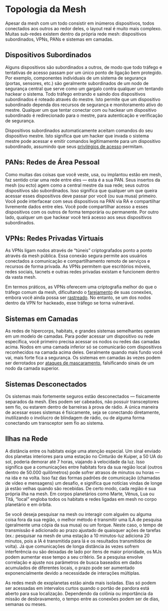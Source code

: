 # Topologia da Mesh

Apesar da mesh com um todo consistir em inúmeros dispositivos, todos conectados aos outros ao redor deles, o layout real é muito mais complexo. Muitas sub-redes existem dentro da própria rede mesh: dispositivos subordinados, VPNs, PANs e sistemas em camadas.

## Dispositivos Subordinados

Alguns dispositivos são subordinados a outros, de modo que todo tráfego e tentativas de acesso passam por um único ponto de ligação bem protegido. Por exemplo, componentes individuais de um sistema de segurança (portas, sensores, etc.) são geralmente subordinados de um nodo de segurança central que serve como um gargalo contra qualquer um tentando hackear o sistema. Todo tráfego entrando e saindo dos dispositivos subordinados é roteado através do mestre. Isto permite que um dispositivo subordinado dependa dos recursos de segurança e monitoramento ativo do mestre. Qualquer um que tentar conectar com ou hackear um dispositivo subordinado é redirecionado para o mestre, para autenticação e verificação de segurança.

Dispositivos subordinados automaticamente aceitam comandos do seu dispositivo mestre. Isto significa que um hacker que invada o sistema mestre pode acessar e emitir comandos legitimamente para um dispositivo subordinado, assumindo que seus [privilégios de acesso](../13/05-authentication-and-encryption.md#accounts--access-privileges) permitam.

## PANs: Redes de Área Pessoal

Como muitas das coisas que você veste, usa, ou implantou estão em mesh, faz sentido criar uma rede entre eles — esta é a sua PAN. Seus insertos da mesh (ou ecto) agem como a central mestre da sua rede; seus outros dispositivos são subordinados. Isso significa que qualquer um que queira acessar esses dispositivos deve passar por você (ou sua musa) primeiro. Você pode interfacear com seus dispositivos na PAN via RA e compartilhar livremente dados entre eles. Você pode compartilhar acesso a esses dispositivos com os outros de forma temporária ou permanente. Por outro lado, qualquer um que hackear você terá acesso aos seus dispositivos subordinados.

## VPNs: Redes Privadas Virtuais

As VPNs ligam nodos através de “túneis” criptografados ponto a ponto através da mesh pública. Essa conexão segura permite aos usuários conectados a comunicação e compartilhamento remoto de serviços e recursos de forma privada. As VPNs permitem que escritórios móveis, redes sociais, tacnets e outras redes privadas existam e funcionem dentro da vasta mesh.

Em termos práticos, as VPNs oferecem uma criptografia melhor do que o tráfego comum da mesh, dificultando o [farejamento](../13/04-devices-apps-and-links.md#sniffing) de suas conexões, embora você ainda possa ser [rastreado](../13/10-tracking.md). No entanto, se um dos nodos dentro da VPN for hackeado, esse tráfego se torna vulnerável.

## Sistemas em Camadas

As redes de hipercorps, habitats, e grandes sistemas semelhantes operam em um modelo de camadas. Para poder acessar um dispositivo ou rede específica, você primeiro precisa acessar os nodos ou redes das camadas acima. Nodos em uma camada inferior só se comunicarão com dispositivos reconhecidos na camada acima deles. Geralmente quando mais fundo você vai, mais forte fica a segurança. Os sistemas em camadas às vezes podem ser derrotados por [ataques de mascaramento](../13/05-authentication-and-encryption.md#spoofing), falsificando sinais de um nodo da camada superior.

## Sistemas Desconectados

Os sistemas mais fortemente seguros estão desconectados — fisicamente separados da mesh. Eles podem ser cabeados, não possuir transceptores sem fio, ou estarem dentro de barreiras à prova de rádio. A única maneira de acessar esses sistemas é fisicamente, seja se conectando diretamente, inutilizando o invólucro de blindagem de rádio, ou de alguma forma conectando um transceptor sem fio ao sistema.

## Ilhas na Rede

A distância entre os habitats exige uma atenção especial. Um sinal enviado dos planetas interiores para uma estação no Cinturão de Kuiper, a 50&nbsp;UA do sol, poderia demorar até 7 horas, viajando à velocidade da luz. Isso significa que a comunicações entre habitats fora da sua região local (outros dentro de 50.000 quilômetros) pode sofrer atrasos de minutos ou horas — na ida e na volta. Isso faz das formas padrões de comunicação (chamadas de vídeo e mensagens) um desafio, e significa que notícias vindas de longe já estão velhas quando são recebidas. De certo modo, cada região é sua própria ilha na mesh. Em corpos planetários como Marte, Vênus, Lua ou Titã, “local” engloba todos os habitats e redes ligadas em mesh no corpo planetário e em órbita.

Se você deseja pesquisar na mesh ou interagir com alguém ou alguma coisa fora da sua região, o melhor método é transmitir uma ILA de pesquisa (geralmente uma cópia da sua musa) ou um forque. Neste caso, o tempo de transmissão é adicionado ao prazo ajustado de quaisquer ações de tarefas (ex.: pesquisar na mesh de uma estação a 10 minutos-luz adiciona 20 minutos, pois a IA é transmitida para lá e os resultados transmitidos de volta). Já que comunicações de longa distância às vezes sofrem interferência ou são deixadas de lado por itens de maior prioridade, os MJs podem aumentar esse tempo a seu critério. Se a pesquisa envolve correlação e ajuste nos parâmetros de busca baseados em dados acumulados de diferentes locais, o prazo pode ser aumentado exponencialmente devido a necessidade de interações múltiplas.

As redes mesh de exoplanetas estão ainda mais isoladas. Elas só podem ser acessadas em intervalos curtos quando o portão de pandora está aberto para sua localização. Dependendo da colônia ou importância da missão de desbravamento, o tempo entre as conexões podem ser de dias, semanas ou meses.
